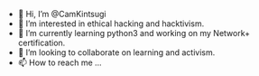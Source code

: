- 👋 Hi, I’m @CamKintsugi
- 👀 I’m interested in ethical hacking and hacktivism.
- 🌱 I’m currently learning python3 and working on my Network+ certification. 
- 💞️ I’m looking to collaborate on learning and activism. 
- 📫 How to reach me ...

<!---
CamKintsugi/CamKintsugi is a ✨ special ✨ repository because its `README.md` (this file) appears on your GitHub profile.
You can click the Preview link to take a look at your changes.
--->
